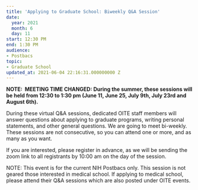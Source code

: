 ```yaml
---
title: 'Applying to Graduate School: Biweekly Q&A Session'
date:
  year: 2021
  month: 6
  day: 11
start: 12:30 PM
end: 1:30 PM
audience:
- Postbacs
topic:
- Graduate School
updated_at: 2021-06-04 22:16:31.000000000 Z
---
```

**NOTE:  MEETING TIME CHANGED: During the summer, these sessions will be
held from 12:30 to 1:30 pm (June 11, June 25, July 9th, July 23rd and
August 6th).**

During these virtual Q&amp;A sessions, dedicated OITE staff members will
answer questions about applying to graduate programs, writing personal
statements, and other general questions. We are going to meet
bi-weekly.  These sessions are not consecutive, so you can attend one or
more, and as many as you want. 

If you are interested, please register in advance, as we will be sending
the zoom link to all registrants by 10:00 am on the day of the session. 

NOTE: This event is for the current NIH Postbacs only. This session is
not geared those interested in medical school. If applying to medical
school, please attend their Q&amp;A sessions which are also posted under
OITE events. 
